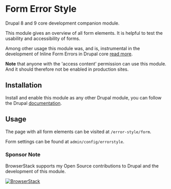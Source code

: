 # Form Error Style

Drupal 8 and 9 core development companion module.

This module gives an overview of all form elements. It is helpful to test the
usability and accessibility of forms.

Among other usage this module was, and is, instrumental in the development of
Inline Form Errors in Drupal core [read more](
https://www.drupal.org/node/2504847).

**Note** that anyone with the 'access content' permission can use this module.
And it should therefore not be enabled in production sites.

## Installation

Install and enable this module as any other Drupal module, you can follow the
Drupal [documentation](
https://www.drupal.org/docs/8/extending-drupal-8/installing-modules).

## Usage

The page with all form elements can be visited at `/error-style/form`.

Form settings can be found at `admin/config/errorstyle`.

### Sponsor Note

BrowserStack supports my Open Source contributions to Drupal and the development
of this module.

[![BrowserStack](https://cdn.rawgit.com/dmsmidt/errorstyle/8.x-1.x/browserstack_logo.svg)](https://www.browserstack.com)
